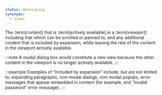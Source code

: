 ```yaml
---
status: developing
synonyms:
  - views
---
```


The :term[content] that is :term[actively available] in a :term[viewport] including that which can be scrolled or panned to, and any additional content that is included by expansion, while leaving the rest of the content in the viewport actively available. 

:::note
A modal dialog box would constitute a new view because the other content in the viewport is no longer actively available.
:::

:::example
Examples of “included by expansion” include, but are not limited to: expanding paragraphs, non-modal dialogs, non-modal popups, error messages that appear embedded in content (for example, and “invalid password” error message).
:::